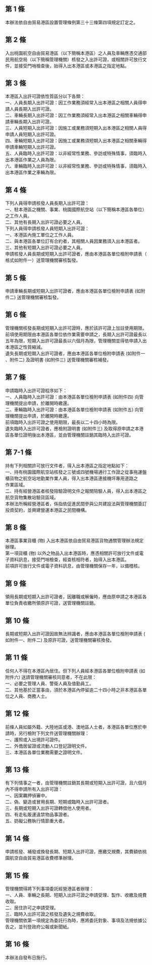 第 1 條
-------
本辦法依自由貿易港區設置管理條例第三十三條第四項規定訂定之。

第 2 條
-------
入出桃園航空自由貿易港區（以下簡稱本港區）之人員及車輛應憑交通部  
民用航空局（以下簡稱管理機關）核發之入出許可證，或相關許可放行文  
件，並接受門哨檢查後，始得入出本港區或本港區之指定地點。

第 3 條
-------
本港區入出許可證依性質區分以下各類：  
一、人員長期入出許可證：因工作業務須經常入出本港區之相關人員得申  
    請人員長期入出許可證。  
二、車輛長期入出許可證：因工作業務須經常入出本港區之相關車輛得申  
    請車輛長期入出許可證。  
三、人員短期入出許可證：因施工或業務須短期入出本港區之相關人員得  
    申請人員短期入出許可證。  
四、車輛短期入出許可證：因施工或業務須短期入出本港區之相關車輛得  
    申請車輛短期入出許可證。  
五、人員臨時入出許可證：以非經常性業務、參訪或特殊情事，須臨時入  
    出本港區作業之人員為限。  
六、車輛臨時入出許可證：以非經常性業務、參訪或特殊情事，須臨時入  
    出本港區作業之車輛為限。

第 4 條
-------
下列人員得申請核發人員長期入出許可證：  
一、駐本港區之機關、事業、桃園國際航空站（以下簡稱本港區各單位）  
    之工作人員。  
二、其他有長期入出許可證必要之人員。  
下列人員得申請核發人員短期入出許可證：  
一、本港區內施工單位之工作人員。  
二、與本港區各單位訂有合約者，其相關人員因業務須入出本港區者。  
三、其他有短期入出許可證必要之人員。  
申請核發人員長期或短期入出許可證者，應由本港區各單位檢附申請表（  
格式如附件一）送管理機關審核製發。

第 5 條
-------
申請車輛長期或短期入出許可證者，應由本港區各單位檢附申請表 (如附  
件二) 送管理機關審核製發。

第 6 條
-------
管理機關核發長期或短期入出許可證時，應於該許可證上加註使用期限。  
前項使用期限由本港區各單位依作業需要申請之，長期入出許可證最長以  
五年為限，短期入出許可證最長以六個月為限，管理機關並得依申請入出  
本港區之性質縮減。  
遺失長期或短期入出許可證者，應由本港區各單位檢附申請表 (如附件一  
、附件二) 及證明書 (如附件三) 送管理機關審核補發。

第 7 條
-------
申請臨時入出許可證程序如下：  
一、人員臨時入出許可證：由本港區各單位檢附申請表 (如附件四) 向管  
    理機關提出申請，於離開時繳還。  
二、車輛臨時入出許可證：由本港區各單位檢附申請表 (如附件五) 向管  
    理機關提出申請，於離開時繳還。  
前項臨時入出許可證之使用期限，最長以二十四小時為限。  
遺失臨時入出許可證者，應檢附證明書 (如附件三) 及取得原申請之本港  
區各單位證明後出本港區，並由管理機關註銷其臨時入出許可證。

第 7-1 條
---------
持有下列相關許可放行文件者，得入出本港區之指定地點如下：  
一、持有桃園國際航空站核發之三號或四號機場通行工作證之從事拖運盤  
    櫃貨物之航空站地勤業作業人員，得入出本港區連接機坪專用道路之  
    作業區域。  
二、持有經營港區者核發陪驗證明文件之報關陪驗人員，得入出本港區之  
    航空貨物集散站驗貨區域。  
本辦法所稱經營港區者，係指依促進民間參與公共建設法與管理機關簽訂  
投資契約，並興建營運本港區之民間機構。

第 8 條
-------
本港區事業貨櫃 (物) 入出本港區依自由貿易港區貨物通關管理辦法規定  
辦理。  
第一項貨櫃 (物) 以外之物品入出本港區時，應憑相關許可放行文件或電  
子資料訊息，接受門哨檢查，經查核相符者，始得入出本港區。  
前項許可放行文件或電子資料訊息，由管理機關保存一年，以備稽核。

第 9 條
-------
領用長期或短期入出許可證者，因離職或解僱時，應由原申請之本港區各  
單位負責收繳所領原許可證，送管理機關註銷。

第 10 條
--------
長期或短期入出許可證因故無法辨識者，應由本港區各單位檢附申請表 (  
如附件一、附件二) 及原許可證，送管理機關審核換發。

第 11 條
--------
任何人不得在本港區內居住。但下列人員經本港區各單位檢附申請表 (如  
附件六) 送請管理機關審核同意者，不在此限：  
一、必要之管理人員、警衛人員及值勤員工。  
二、其他基於正當事由，須於本港區內停留逾二十四小時之非本港區各單  
    位之人員、商務人士。

第 12 條
--------
前條人員如屬外籍、大陸地區或港、澳地區人士者，本港區各單位應於申  
請時，另行檢附下列文件送管理機關辦理：  
一、護照或入出境許可證件。  
二、外僑居留證或流動人口登記證明文件。  
三、本港區各單位業務需要之證明文件。

第 13 條
--------
有下列情事之一者，由管理機關註銷其長期或短期入出許可證，且六個月  
內不得申請所有入出許可證：  
一、因案羈押偵審中。  
二、偽、變造或冒用長期、短期或臨時入出許可證者。  
三、長期或短期入出許可證轉借他人使用者。  
四、有走私販運違禁物品事證者。  
五、妨礙公務執行情節重大者。

第 14 條
--------
申請核發、補發或換發長期、短期入出許可證，應繳交規費，其費額依桃  
園航空自由貿易港區收費標準辦理。

第 15 條
--------
管理機關得將下列事項委託經營港區者辦理：  
一、人員、車輛之長期、短期入出許可證之申請受理、製作、收繳及規費  
    收取。  
二、居住許可之申請受理。  
三、臨時入出許可證之核發及遺失之規費收取。  
管理機關依第一項規定為委託行為時，應將委託對象、事項及法規依據公  
告之，並刊登政府公報或新聞紙。

第 16 條
--------
本辦法自發布日施行。

